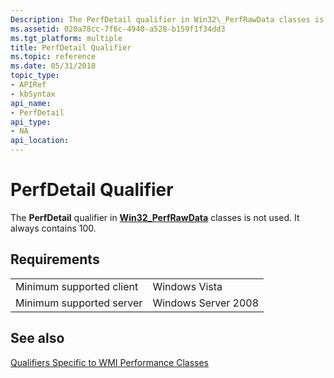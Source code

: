 ```yaml
---
Description: The PerfDetail qualifier in Win32\_PerfRawData classes is not used. It always contains 100.
ms.assetid: 020a78cc-7f6c-4940-a528-b159f1f34dd3
ms.tgt_platform: multiple
title: PerfDetail Qualifier
ms.topic: reference
ms.date: 05/31/2018
topic_type: 
- APIRef
- kbSyntax
api_name: 
- PerfDetail
api_type: 
- NA
api_location: 
---
```


# PerfDetail Qualifier

The **PerfDetail** qualifier in [**Win32\_PerfRawData**](/windows/desktop/CIMWin32Prov/win32-perfrawdata) classes is not used. It always contains 100.

## Requirements



|                                     |                                |
|-------------------------------------|--------------------------------|
| Minimum supported client<br/> | Windows Vista<br/>       |
| Minimum supported server<br/> | Windows Server 2008<br/> |



## See also

<dl> <dt>

[Qualifiers Specific to WMI Performance Classes](qualifiers-specific-to-wmi-performance-classes.md)
</dt> </dl>

 

